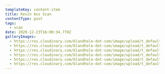 ```yaml
---
templateKey: content-item
title: Kevin Ass Scan
contentType: post
tags:
  - scan
date: 2020-12-23T16:00:34.770Z
galleryImages:
  - https://res.cloudinary.com/blandhole-dot-com/image/upload/t_default%20image/v1608739073/Kevin_Ass_Scan_00001_wfuuos.jpg
  - https://res.cloudinary.com/blandhole-dot-com/image/upload/t_default%20image/v1608739073/Kevin_Ass_Scan_00002_piuj9l.jpg
  - https://res.cloudinary.com/blandhole-dot-com/image/upload/t_default%20image/v1608739073/Kevin_Ass_Scan_00003_f4ygrz.jpg
  - https://res.cloudinary.com/blandhole-dot-com/image/upload/t_default%20image/v1608739073/Kevin_Ass_Scan_00004_qf3o11.jpg
  - https://res.cloudinary.com/blandhole-dot-com/image/upload/t_default%20image/v1608739074/Kevin_Ass_Scan_00005_gcf7pg.jpg
  - https://res.cloudinary.com/blandhole-dot-com/image/upload/t_default%20image/v1608739074/Kevin_Ass_Scan_00006_e1qfss.jpg
---
```

